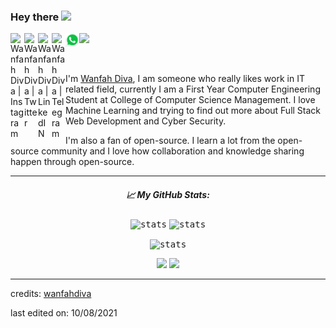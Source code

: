 ### Hey there <img src="https://media.giphy.com/media/hvRJCLFzcasrR4ia7z/giphy.gif" width="25px">

<a href="https://instagram.com/wanfahdiva">
  <img align="left" alt="Wanfah Diva | Instagram" width="22px" src="https://image.flaticon.com/icons/png/128/2111/2111463.png" />
</a>
<a href="https://twitter.com/wanfah_diva">
  <img align="left" alt="Wanfah Diva | Twitter" width="22px" src="https://image.flaticon.com/icons/png/128/1409/1409937.png" />
</a>
<a href="https://www.linkedin.com/in/wanfahdiva">
  <img align="left" alt="Wanfah Diva | LinkedIN" width="22px" src="https://image.flaticon.com/icons/png/512/1383/1383262.png" />
</a>
<a href="https://web.facebook.com/wanfahdivaa/">
  <img align="left" alt="Wanfah Diva | Telegram" width="22px" src="https://image.flaticon.com/icons/png/512/1384/1384053.png" />
</a>
<a href="https://wa.link/rxc23y">
  <img align="left" alt="Wanfah Diva | Whatsapp" width="22px" src="https://github.com/appicons/Whatsapp/blob/master/icons/whatsapp_194x194.png" />
</a>

![](https://visitor-badge.glitch.me/badge?page_id=wanfahdiva.wanfahdiva)

<br />

I'm [Wanfah Diva](https://wanfahdiva.github.io/), I am someone who really likes work in IT related field, currently I am a First Year Computer Engineering Student at College of Computer Science Management. I love Machine Learning and trying to find out more about Full Stack Web Development and Cyber Security.

I'm also a fan of open-source. I learn a lot from the open-source community and I love how collaboration and knowledge sharing happen through open-source.

-----

<h5 align="center">
  
📈 **My GitHub Stats:**

</h5>
<!-- <img alt="stats" height="140em" src="https://github.com/Gapur/Gapur/blob/master/coding.gif?raw=true" /> -->
<!-- <img alt="stats" height="140em" src="https://raw.githubusercontent.com/AVS1508/AVS1508/master/assets/Night-Coding.gif" /> -->
<!-- <img alt="stats" height="140em" src="https://c.tenor.com/RZ1Cq8RF_FwAAAAM/anime-crazy.gif" /> -->
<p align="center">
<kbd><img align="center" height="140em" alt="stats" src="https://github-readme-stats.vercel.app/api?username=wanfahdiva&theme=react&show_icons=true&hide_border=true&&count_private=true&include_all_commits=true" /></kbd>
<kbd><img align="center" height="140em" alt="stats" src="https://github-readme-stats.vercel.app/api/top-langs/?username=wanfahdiva&theme=react&layout=compact" />
</kbd>
</p>

<p align="center">
<kbd><img align="center" height="140em" alt="stats" src="https://c.tenor.com/RZ1Cq8RF_FwAAAAM/anime-crazy.gif" /></kbd>
</p>

<!-- ----- -->

<p align="center">
  <kbd><img height="135em" src="https://github-readme-streak-stats.herokuapp.com/?user=wanfahdiva#version3"/></kbd>
  <kbd><img height="135em" src="https://activity-graph.herokuapp.com/graph?username=wanfahdiva&theme=redical"></kbd>
</p>

-----

credits: [wanfahdiva](https://github.com/wanfahdiva)

last edited on: 10/08/2021
